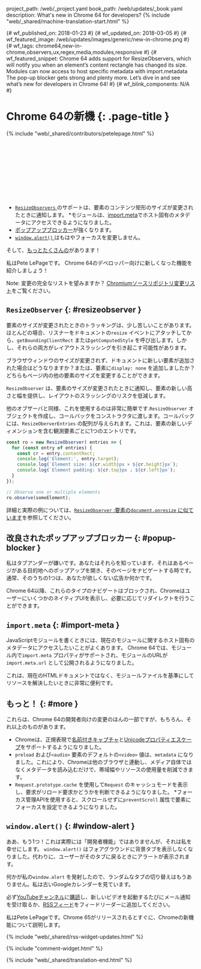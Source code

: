 project_path: /web/_project.yaml
book_path: /web/updates/_book.yaml
description: What's new in Chrome 64 for developers?
{% include "web/_shared/machine-translation-start.html" %}

{# wf_published_on: 2018-01-23 #}
{# wf_updated_on: 2018-03-05 #}
{# wf_featured_image: /web/updates/images/generic/new-in-chrome.png #}
{# wf_tags: chrome64,new-in-chrome,observers,ux,regex,media,modules,responsive #}
{# wf_featured_snippet: Chrome 64 adds support for ResizeObservers, which will notify you when an element’s content rectangle has changed its size. Modules can now access to host specific metadata with import.metadata The pop-up blocker gets strong and plenty more. Let’s dive in and see what’s new for developers in Chrome 64! #}
{# wf_blink_components: N/A #}

# Chrome 64の新機 {: .page-title }

{% include "web/_shared/contributors/petelepage.html" %}

<div class="clearfix"></div>

<div class="video-wrapper">  <iframe class="devsite-embedded-youtube-video" data-video-id="y5sb-icqOyg"
          data-autohide="1" data-showinfo="0" frameborder="0" allowfullscreen>
  </iframe>
</div>

* [`ResizeObservers` ](#resizeobserver)のサポートは、要素のコンテンツ矩形のサイズが変更されたときに通知します。
*モジュールは、[import.meta](#import-meta)でホスト固有のメタデータにアクセスできるようになりました。
* [ポップアップブロッカー](#popup-blocker)が強くなります。
* [`window.alert()` ](#window-alert)はもはやフォーカスを変更しません。

そして、[もっとたくさんの](#more)があります！

私はPete LePageです。 Chrome 64のデベロッパー向けに新しくなった機能を紹介しましょう！

<div class="clearfix"></div>

Note: 変更の完全なリストを望みますか？ [Chromiumソースリポジトリ変更リスト](https://chromium.googlesource.com/chromium/src/+log/63.0.3239.84..64.0.3282.140)をご覧ください。

## `ResizeObserver` {: #resizeobserver }

要素のサイズが変更されたときのトラッキングは、少し苦しいことがあります。ほとんどの場合、リスナーをドキュメントの`resize` イベントにアタッチしてから、`getBoundingClientRect` または`getComputedStyle` を呼び出します。しかし、それらの両方がレイアウトスラッシングを引き起こす可能性があります。

ブラウザウィンドウのサイズが変更されず、ドキュメントに新しい要素が追加された場合はどうなりますか？または、要素に`display: none` を追加しましたか？どちらもページ内の他の要素のサイズを変更することができます。

`ResizeObserver` は、要素のサイズが変更されたときに通知し、要素の新しい高さと幅を提供し、レイアウトのスラッシングのリスクを低減します。

他のオブザーバと同様、これを使用するのは非常に簡単です.`ResizeObserver` オブジェクトを作成し、コールバックをコンストラクタに渡します。コールバックには、`ResizeOberverEntries` の配列が与えられます。これは、要素の新しいディメンションを含む観測要素ごとに1つのエントリです。

```js
const ro = new ResizeObserver( entries => {
  for (const entry of entries) {
    const cr = entry.contentRect;
    console.log('Element:', entry.target);
    console.log(`Element size: ${cr.width}px × ${cr.height}px`);
    console.log(`Element padding: ${cr.top}px ; ${cr.left}px`);
  }
});

// Observe one or multiple elements
ro.observe(someElement);
```

詳細と実際の例については、[`ResizeObserver` :要素の`document.onresize` に似ています](/web/updates/2016/10/resizeobserver)を参照してください。


## 改良されたポップアップブロッカー {: #popup-blocker }

私はタブアンダーが嫌いです。あなたはそれらを知っています、それはあるページがある目的地へのポップアップを開き、そのページをナビゲートする時です。通常、そのうちの1つは、あなたが欲しくない広告か何かです。

Chrome 64以降、これらのタイプのナビゲートはブロックされ、ChromeはユーザーにいくつかのネイティブUIを表示し、必要に応じてリダイレクトを行うことができます。


## `import.meta` {: #import-meta }

JavaScriptモジュールを書くときには、現在のモジュールに関するホスト固有のメタデータにアクセスしたいことがよくあります。 Chrome 64では、モジュール内で`import.meta` プロパティがサポートされ、モジュールのURLが`import.meta.url` として公開されるようになりました。

これは、現在のHTMLドキュメントではなく、モジュールファイルを基準にしてリソースを解決したいときに非常に便利です。


## もっと！ {: #more }

これらは、Chrome 64の開発者向けの変更のほんの一部ですが、もちろん、それ以上のものがあります。

* Chromeは、正規表現で[名前付きキャプチャ](/web/updates/2017/07/upcoming-regexp-features#named_captures)と[Unicodeプロパティエスケープ](/web/updates/2017/07/upcoming-regexp-features#unicode_property_escapes)をサポートするようになりました。
* `preload` および`<audio>` 要素のデフォルトの`<video>` 値は、`metadata` になりました。これにより、Chromeは他のブラウザと連動し、メディア自体ではなくメタデータを読み込むだけで、帯域幅やリソースの使用量を削減できます。
* `Request.prototype.cache` を使用して`Request` のキャッシュモードを表示し、要求がリロード要求かどうかを判断できるようになりました。
*フォーカス管理APIを使用すると、スクロールせずに`preventScroll` 属性で要素にフォーカスを設定できるようになりました。

## `window.alert()` {: #window-alert }

ああ、もう1つ！これは実際には「開発者機能」ではありませんが、それは私を幸せにします。 `window.alert()` はフォアグラウンドに背景タブを表示しなくなりました。代わりに、ユーザーがそのタブに戻るときにアラートが表示されます。

何かが私の`window.alert` を発射したので、ランダムなタブの切り替えはもうありません。私は古いGoogleカレンダーを見ています。


必ず[YouTubeチャンネル](https://goo.gl/6FP1a5)に[購読](https://www.youtube.com/user/ChromeDevelopers/)し、新しいビデオを起動するたびにメール通知を受け取るか、[RSSフィード](/web/shows/rss.xml)をフィードリーダーに追加してください。


私はPete LePageです。Chrome 65がリリースされるとすぐに、Chromeの新機能について説明します。

{% include "web/_shared/rss-widget-updates.html" %}

{% include "comment-widget.html" %}

{% include "web/_shared/translation-end.html" %}